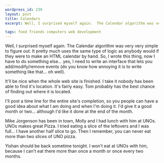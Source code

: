 ```yaml
--- 
wordpress_id: 239
layout: post
title: Calendars
excerpt: Well, I surprised myself again.  The Calendar algorithm was very very simple to figure out.  It pretty much uses the same type of logic as anybody would if they were to make an HTML calendar by hand.  So, I wrote this thing, now I have to do something else... yes, I need to write an interface that lets you add/modify/remove events (do you know how annoying it is to write something like that... oh well).<p>It'll be nice when the whole web site is finished.  I take it nobody has been able to find it's location.  It's fairly easy.  Tom probably has the best chance of finding out where it is located.<p>I'll post a time line for the entire site's completion, so you people can have a good idea about what I am doing and when I'm doing it.  I'd give it a good month or two... although I'd like it done at the end of the month.<p>Mike Jorgenson has been in town, Molly and I had lunch with him at UNOs.  UNOs makes great Pizza.  I tried eating a slice of the leftovers and I was full... I have another half slice to go.  Then I remember, you can never eat more than two slices of UNO pizza.<p>Yishan should be back sometime tonight.  I won't eat at UNOs with him, because I can't eat there more than once a month or once every two months.

tags: food friends computers web development
---
```


Well, I surprised myself again.  The Calendar algorithm was very very simple to figure out.  It pretty much uses the same type of logic as anybody would if they were to make an HTML calendar by hand.  So, I wrote this thing, now I have to do something else... yes, I need to write an interface that lets you add/modify/remove events (do you know how annoying it is to write something like that... oh well).

It'll be nice when the whole web site is finished.  I take it nobody has been able to find it's location.  It's fairly easy.  Tom probably has the best chance of finding out where it is located.<p>I'll post a time line for the entire site's completion, so you people can have a good idea about what I am doing and when I'm doing it.  I'd give it a good month or two... although I'd like it done at the end of the month.<p>Mike Jorgenson has been in town, Molly and I had lunch with him at UNOs.  UNOs makes great Pizza.  I tried eating a slice of the leftovers and I was full... I have another half slice to go.  Then I remember, you can never eat more than two slices of UNO pizza.<p>Yishan should be back sometime tonight.  I won't eat at UNOs with him, because I can't eat there more than once a month or once every two months.
